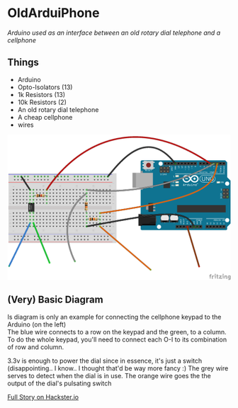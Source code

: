 # OldArduiPhone

*Arduino used as an interface between an old rotary dial telephone and a cellphone*

## Things
+ Arduino
+ Opto-Isolators (13)
+ 1k Resistors (13)
+ 10k Resistors (2)
+ An old rotary dial telephone
+ A cheap cellphone
+ wires

![Diagram](https://github.com/JeBear76/OldArduiPhone/blob/master/Diagrams/OldArduiPhoneBasic.png)

## (Very) Basic Diagram 
Is diagram is only an example for connecting the cellphone keypad to the Arduino (on the left)  
The blue wire connects to a row on the keypad and the green, to a column.  
To do the whole keypad, you'll need to connect each O-I to its combination of row and column.  
  
3.3v is enough to power the dial since in essence, it's just a switch (disappointing.. I know.. I thought that'd be way more fancy :)
The grey wire serves to detect when the dial is in use.
The orange wire goes the the output of the dial's pulsating switch

[Full Story on Hackster.io](https://www.hackster.io/Jerepondumie/oldarduiphone-or-the-hipster-cellphone-649686)

